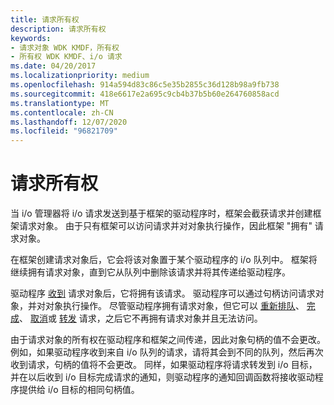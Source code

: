 ```yaml
---
title: 请求所有权
description: 请求所有权
keywords:
- 请求对象 WDK KMDF，所有权
- 所有权 WDK KMDF、i/o 请求
ms.date: 04/20/2017
ms.localizationpriority: medium
ms.openlocfilehash: 914a594d83c86c5e35b2855c36d128b98a9fb738
ms.sourcegitcommit: 418e6617e2a695c9cb4b37b5b60e264760858acd
ms.translationtype: MT
ms.contentlocale: zh-CN
ms.lasthandoff: 12/07/2020
ms.locfileid: "96821709"
---
```

# <a name="request-ownership"></a>请求所有权


当 i/o 管理器将 i/o 请求发送到基于框架的驱动程序时，框架会截获请求并创建框架请求对象。 由于只有框架可以访问请求并对对象执行操作，因此框架 "拥有" 请求对象。

在框架创建请求对象后，它会将该对象置于某个驱动程序的 i/o 队列中。 框架将继续拥有请求对象，直到它从队列中删除该请求并将其传递给驱动程序。

驱动程序 [收到](receiving-i-o-requests.md) 请求对象后，它将拥有该请求。 驱动程序可以通过句柄访问请求对象，并对对象执行操作。 尽管驱动程序拥有请求对象，但它可以 [重新排队](requeuing-i-o-requests.md)、 [完成](completing-i-o-requests.md)、 [取消](canceling-i-o-requests.md)或 [转发](forwarding-i-o-requests.md) 请求，之后它不再拥有请求对象并且无法访问。

由于请求对象的所有权在驱动程序和框架之间传递，因此对象句柄的值不会更改。 例如，如果驱动程序收到来自 i/o 队列的请求，请将其会到不同的队列，然后再次收到请求，句柄的值将不会更改。 同样，如果驱动程序将请求转发到 i/o 目标，并在以后收到 i/o 目标完成请求的通知，则驱动程序的通知回调函数将接收驱动程序提供给 i/o 目标的相同句柄值。

 

 





